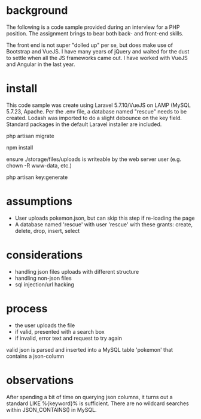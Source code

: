 # background
The following is a code sample provided during an interview for a PHP position.  The assignment brings to bear both back- and front-end skills.  

The front end is not super "dolled up" per se, but does make use of Bootstrap and VueJS.  I have many years of jQuery and waited for the dust to settle when all the JS frameworks came out.  I have worked with VueJS and Angular in the last year.

# install
This code sample was create using Laravel 5.7.10/VueJS on LAMP (MySQL 5.7.23, Apache.  Per the .env file, a database named "rescue" needs to be created.  Lodash was imported to do a slight debounce on the key field.  Standard packages in the default Laravel installer are included.

php artisan migrate

npm install

ensure ./storage/files/uploads is writeable by the web server user (e.g. chown -R www-data, etc.)

php artisan key:generate

# assumptions
- User uploads pokemon.json, but can skip this step if re-loading the page
- A database named 'rescue' with user 'rescue' with these grants: create, delete, drop, insert, select

# considerations
- handling json files uploads with different structure
- handling non-json files
- sql injection/url hacking

# process
- the user uploads the file
 - if valid, presented with a search box 
 - if invalid, error text and request to try again

valid json is parsed and inserted into a MySQL table 'pokemon' that contains a json-column

# observations
After spending a bit of time on querying json columns, it turns out a standard LIKE %{keyword}% is sufficient.  There are no wildcard searches within JSON_CONTAINS() in MySQL.


